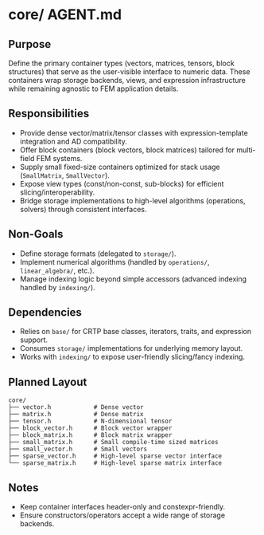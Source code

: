 # core/ AGENT.md

## Purpose
Define the primary container types (vectors, matrices, tensors, block structures) that serve as the user-visible interface to numeric data. These containers wrap storage backends, views, and expression infrastructure while remaining agnostic to FEM application details.

## Responsibilities
- Provide dense vector/matrix/tensor classes with expression-template integration and AD compatibility.
- Offer block containers (block vectors, block matrices) tailored for multi-field FEM systems.
- Supply small fixed-size containers optimized for stack usage (`SmallMatrix`, `SmallVector`).
- Expose view types (const/non-const, sub-blocks) for efficient slicing/interoperability.
- Bridge storage implementations to high-level algorithms (operations, solvers) through consistent interfaces.

## Non-Goals
- Define storage formats (delegated to `storage/`).
- Implement numerical algorithms (handled by `operations/`, `linear_algebra/`, etc.).
- Manage indexing logic beyond simple accessors (advanced indexing handled by `indexing/`).

## Dependencies
- Relies on `base/` for CRTP base classes, iterators, traits, and expression support.
- Consumes `storage/` implementations for underlying memory layout.
- Works with `indexing/` to expose user-friendly slicing/fancy indexing.

## Planned Layout
```text
core/
├── vector.h            # Dense vector
├── matrix.h            # Dense matrix
├── tensor.h            # N-dimensional tensor
├── block_vector.h      # Block vector wrapper
├── block_matrix.h      # Block matrix wrapper
├── small_matrix.h      # Small compile-time sized matrices
├── small_vector.h      # Small vectors
├── sparse_vector.h     # High-level sparse vector interface
└── sparse_matrix.h     # High-level sparse matrix interface
```

## Notes
- Keep container interfaces header-only and constexpr-friendly.
- Ensure constructors/operators accept a wide range of storage backends.

